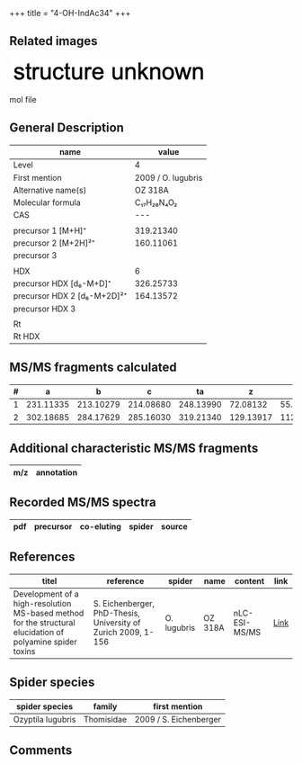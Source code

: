 +++
title = "4-OH-IndAc34"
+++

## Related images

![](/img/2.png)

mol file

## General Description

| name                        | value              |
|-----------------------------|--------------------|
| Level                       | 4                  |
| First mention               | 2009 / O. lugubris |
| Alternative name(s)         | OZ 318A            |
| Molecular formula           | C₁₇H₂₆N₄O₂         |
| CAS                         | ---                |
|                             |                    |
| precursor 1 [M+H]⁺          | 319.21340          |
| precursor 2 [M+2H]²⁺        | 160.11061          |
| precursor 3                 |                    |
|                             |                    |
| HDX                         | 6                  |
| precursor HDX   [d₆-M+D]⁺   | 326.25733          |
| precursor HDX 2 [d₆-M+2D]²⁺ | 164.13572          |
| precursor HDX 3             |                    |
|                             |                    |
| Rt                          |                    |
| Rt HDX                      |                    |

## MS/MS fragments calculated

| # | a         | b         | c         | ta        | z         | y         | tz        |
|---|-----------|-----------|-----------|-----------|-----------|-----------|-----------|
| 1 | 231.11335 | 213.10279 | 214.08680 | 248.13990 | 72.08132  | 55.05477  | 89.10787  |
| 2 | 302.18685 | 284.17629 | 285.16030 | 319.21340 | 129.13917 | 112.11262 | 146.16572 |

## Additional characteristic MS/MS fragments

| m/z       | annotation |
|-----------|------------|

## Recorded MS/MS spectra

| pdf | precursor | co-eluting  | spider    | source                       |
|-----|-----------|-------------|-----------|------------------------------|

## References

| titel                                                                                                      | reference                                                     | spider      | name    | content       | link                                                               |
|------------------------------------------------------------------------------------------------------------|---------------------------------------------------------------|-------------|---------|---------------|--------------------------------------------------------------------|
| Development of a high-resolution MS-based method for the structural elucidation of polyamine spider toxins | S. Eichenberger, PhD-Thesis, University of Zurich 2009, 1-156 | O. lugubris | OZ 318A | nLC-ESI-MS/MS | [Link](https://www.zora.uzh.ch/id/eprint/12787/1/Eichenberger.pdf) |

## Spider species

| spider species    | family     | first mention          |
|-------------------|------------|------------------------|
| Ozyptila lugubris | Thomisidae | 2009 / S. Eichenberger |

## Comments